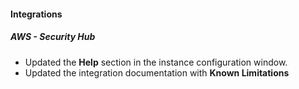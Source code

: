 
#### Integrations
##### AWS - Security Hub
- Updated the **Help** section in the instance configuration window.
- Updated the integration documentation with **Known Limitations**
